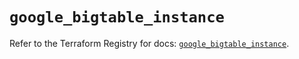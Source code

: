 # `google_bigtable_instance`

Refer to the Terraform Registry for docs: [`google_bigtable_instance`](https://registry.terraform.io/providers/hashicorp/google/6.3.0/docs/resources/bigtable_instance).
